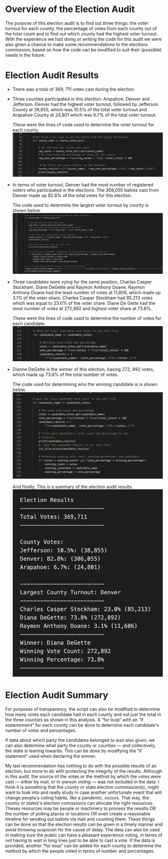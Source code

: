 # Overview of the Election Audit
The purpose of this election audit is to find out three things: the voter turnout for each county, the percentage of votes from each county out of the total count and to find out which county had the highest voter turnout. With the experience we had doing or writing the code for this audit we were also given a chance to make some recommendations to the elections commission, based on how the code can be modified to suit their (possible) needs in the future.

# Election Audit Results

* There was a total of 369, 711 votes cast during the election.

* Three counties participated in this election: Arapahoe, Denver and Jefferson. Denver had the highest voter turnout, followed by Jefferson County at 38,855, which was 10.5% of the total voter turnout and Arapahoe County at 24,801 which was 6.7% of the total voter turnout.

  These were the lines of code used to determine the voter turnout for each county
  ![Determining_county_turnouts](Resources/county_vote_counts1.png)

* In terms of voter turnout, Denver had the most number of registered voters who participated in the elections. The 306,055 ballots cast from Denver made up 82.8% of the total votes for this election.
  
  The code used to determine the largest voter turnout by county is shown below.
  ![Determining_largest_ county_turnouts](Resources/determining_largest_county_turnout1.png)
 
* Three candidates were vying for the same position, Charles Casper Stockham, Diane DeGette and Raymon Anthony Doane.
Raymon Anthony Doane had the least number of votes at 11,606, which made up 3.1% of the voter share. Charles Casper Stockham had 85,213 votes which was equal to 23.0% of the voter share. Diane De Gette had the most number of votes at 272,892 and highest voter share at 73.8%.
  
  These were the lines of code used to determine the number of votes for each candidate. 
  ![Determining_candidate_voter_share](Resources/candidates_vote_counts1.PNG)

* Dianne DeGette is the winner of this election, having 272, 892 votes, which made up 73.8% of the total number of votes.
  
  The code used for determining who the winning candidate is is shown below.
  ![Determining_winning candidate](Resources/determining_winning_candidate.png)
  
  And finally, This is a summary of the election audit results.
  ![Summary_of_Election_Results](Resources/election_results_summary1.png)

# Election Audit Summary

For purposes of transparency, the script can also be modified to determine how many votes each candidate had in each county and not just the total in the three counties as shown in this analysis. A “for loop” with an “if statemement” for each county can be done to determine each candidate's number of votes and percentages.

If data about which party the candidates belonged to was also given, we can also determine what party the county or counties — and collectively, the state is leaning towards. This can be done by modifying the “if statement” used when declaring the winner.

My last recommendation has nothing to do with the possible results of an election, but more to do with protecting the integrity of the results. Although in this audit, the source of the votes or the method by which the votes were cast — either by mail, or in-person voting — was not included in the data. I think it is something that the  county or state election commission(s), might want to look into and really study in case another unfortunate event that will change people's voting habits, like a pandemic, occurs. That way, the county or states's election comission/s can allocate the right resources. Theses resources may be people or machinery to process the results OR the number of polling places or locations OR even create a reasonable timeline for sending out ballots via mail and counting them. These things can be done so that the election results can be given in a timely manner and avoid throwing suspicion for the cause of delay. The data can also be used in making sure the public can have a pleasant experience voting, in terms of not having to wait in long lines just to be able to cast a vote. If the data is provided, another “for loop” can be added for each county to determine the method by which the people voted in terms of number and percentages. 
